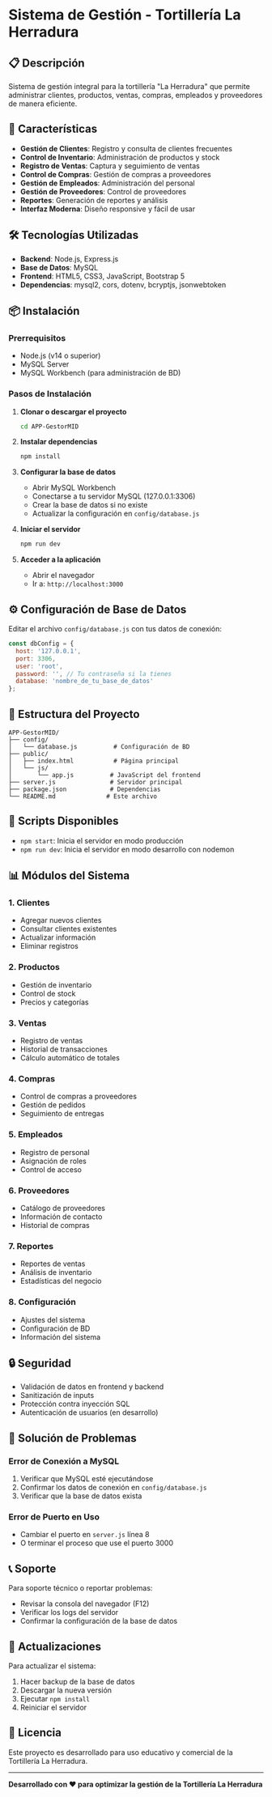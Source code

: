 # Sistema de Gestión - Tortillería La Herradura

## 📋 Descripción

Sistema de gestión integral para la tortillería "La Herradura" que permite administrar clientes, productos, ventas, compras, empleados y proveedores de manera eficiente.

## 🚀 Características

- **Gestión de Clientes**: Registro y consulta de clientes frecuentes
- **Control de Inventario**: Administración de productos y stock
- **Registro de Ventas**: Captura y seguimiento de ventas
- **Control de Compras**: Gestión de compras a proveedores
- **Gestión de Empleados**: Administración del personal
- **Gestión de Proveedores**: Control de proveedores
- **Reportes**: Generación de reportes y análisis
- **Interfaz Moderna**: Diseño responsive y fácil de usar

## 🛠️ Tecnologías Utilizadas

- **Backend**: Node.js, Express.js
- **Base de Datos**: MySQL
- **Frontend**: HTML5, CSS3, JavaScript, Bootstrap 5
- **Dependencias**: mysql2, cors, dotenv, bcryptjs, jsonwebtoken

## 📦 Instalación

### Prerrequisitos

- Node.js (v14 o superior)
- MySQL Server
- MySQL Workbench (para administración de BD)

### Pasos de Instalación

1. **Clonar o descargar el proyecto**
   ```bash
   cd APP-GestorMID
   ```

2. **Instalar dependencias**
   ```bash
   npm install
   ```

3. **Configurar la base de datos**
   - Abrir MySQL Workbench
   - Conectarse a tu servidor MySQL (127.0.0.1:3306)
   - Crear la base de datos si no existe
   - Actualizar la configuración en `config/database.js`

4. **Iniciar el servidor**
   ```bash
   npm run dev
   ```

5. **Acceder a la aplicación**
   - Abrir el navegador
   - Ir a: `http://localhost:3000`

## ⚙️ Configuración de Base de Datos

Editar el archivo `config/database.js` con tus datos de conexión:

```javascript
const dbConfig = {
  host: '127.0.0.1',
  port: 3306,
  user: 'root',
  password: '', // Tu contraseña si la tienes
  database: 'nombre_de_tu_base_de_datos'
};
```

## 📁 Estructura del Proyecto

```
APP-GestorMID/
├── config/
│   └── database.js          # Configuración de BD
├── public/
│   ├── index.html           # Página principal
│   └── js/
│       └── app.js          # JavaScript del frontend
├── server.js               # Servidor principal
├── package.json            # Dependencias
└── README.md              # Este archivo
```

## 🔧 Scripts Disponibles

- `npm start`: Inicia el servidor en modo producción
- `npm run dev`: Inicia el servidor en modo desarrollo con nodemon

## 📊 Módulos del Sistema

### 1. Clientes
- Agregar nuevos clientes
- Consultar clientes existentes
- Actualizar información
- Eliminar registros

### 2. Productos
- Gestión de inventario
- Control de stock
- Precios y categorías

### 3. Ventas
- Registro de ventas
- Historial de transacciones
- Cálculo automático de totales

### 4. Compras
- Control de compras a proveedores
- Gestión de pedidos
- Seguimiento de entregas

### 5. Empleados
- Registro de personal
- Asignación de roles
- Control de acceso

### 6. Proveedores
- Catálogo de proveedores
- Información de contacto
- Historial de compras

### 7. Reportes
- Reportes de ventas
- Análisis de inventario
- Estadísticas del negocio

### 8. Configuración
- Ajustes del sistema
- Configuración de BD
- Información del sistema

## 🔒 Seguridad

- Validación de datos en frontend y backend
- Sanitización de inputs
- Protección contra inyección SQL
- Autenticación de usuarios (en desarrollo)

## 🐛 Solución de Problemas

### Error de Conexión a MySQL
1. Verificar que MySQL esté ejecutándose
2. Confirmar los datos de conexión en `config/database.js`
3. Verificar que la base de datos exista

### Error de Puerto en Uso
- Cambiar el puerto en `server.js` línea 8
- O terminar el proceso que use el puerto 3000

## 📞 Soporte

Para soporte técnico o reportar problemas:
- Revisar la consola del navegador (F12)
- Verificar los logs del servidor
- Confirmar la configuración de la base de datos

## 🔄 Actualizaciones

Para actualizar el sistema:
1. Hacer backup de la base de datos
2. Descargar la nueva versión
3. Ejecutar `npm install`
4. Reiniciar el servidor

## 📄 Licencia

Este proyecto es desarrollado para uso educativo y comercial de la Tortillería La Herradura.

---

**Desarrollado con ❤️ para optimizar la gestión de la Tortillería La Herradura** 